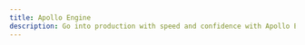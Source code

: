 ```yaml
---
title: Apollo Engine
description: Go into production with speed and confidence with Apollo Engine
---
```

